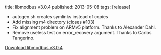 title: libmodbus v3.0.4
published: 2013-05-08
tags: [release]

- autogen.sh creates symlinks instead of copies
- Add missing m4 directory (closes #103)
- Fix alignment problem on ARMv5 platform. Thanks to Alexander Dahl.
- Remove useless test on error_recovery argument. Thanks to Carlos Tangerino.

[Download libmodbus v3.0.4](https://github.com/stephane/libmodbus/archive/v3.0.4.tar.gz)
